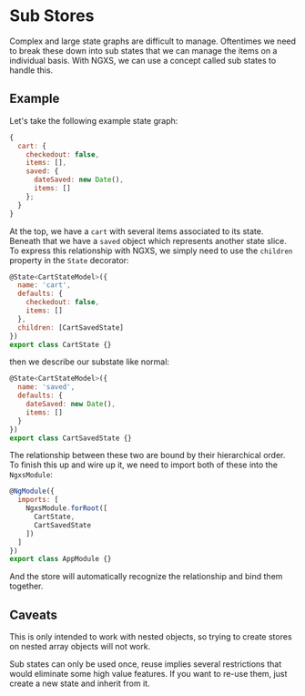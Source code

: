 # Sub Stores
Complex and large state graphs are difficult to manage. Oftentimes we need
to break these down into sub states that we can manage the items on a individual
basis. With NGXS, we can use a concept called sub states to handle this.

## Example
Let's take the following example state graph:

```javascript
{
  cart: {
    checkedout: false,
    items: [],
    saved: {
      dateSaved: new Date(),
      items: []
    };
  }
}
```

At the top, we have a `cart` with several items associated to its state.
Beneath that we have a `saved` object which represents another state slice.
To express this relationship with NGXS, we simply need to use the `children`
property in the `State` decorator:

```javascript
@State<CartStateModel>({
  name: 'cart',
  defaults: {
    checkedout: false,
    items: []
  },
  children: [CartSavedState]
})
export class CartState {}
```

then we describe our substate like normal:

```javascript
@State<CartStateModel>({
  name: 'saved',
  defaults: {
    dateSaved: new Date(),
    items: []
  }
})
export class CartSavedState {}
```

The relationship between these two are bound by their hierarchical order. To finish this up
and wire up it, we need to import both of these into the `NgxsModule`:

```javascript
@NgModule({
  imports: [
    NgxsModule.forRoot([
      CartState,
      CartSavedState
    ])
  ]
})
export class AppModule {}
```

And the store will automatically recognize the relationship and bind them together.

## Caveats
This is only intended to work with nested objects, so trying to create stores on
nested array objects will not work.

Sub states can only be used once, reuse implies several restrictions that would eliminate
some high value features. If you want to re-use them, just create a new state and inherit
from it.
